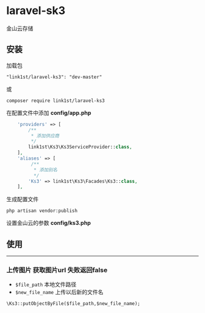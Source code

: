 # laravel-sk3
金山云存储

## 安装
加载包

`"link1st/laravel-ks3": "dev-master"`

或

`composer require link1st/laravel-ks3`

在配置文件中添加 **config/app.php**

```php
    'providers' => [
        /**
         * 添加供应商
         */
        link1st\Ks3\Ks3ServiceProvider::class,
    ],
    'aliases' => [
         /**
          * 添加别名
          */
        'Ks3' => link1st\Ks3\Facades\Ks3::class,
    ],
```

生成配置文件

`php artisan vendor:publish`

设置金山云的参数 **config/ks3.php**


## 使用
- - -
### 上传图片 获取图片url 失败返回false 
- `$file_path` 本地文件路径
- `$new_file_name` 上传以后新的文件名

```
\Ks3::putObjectByFile($file_path,$new_file_name);
```


